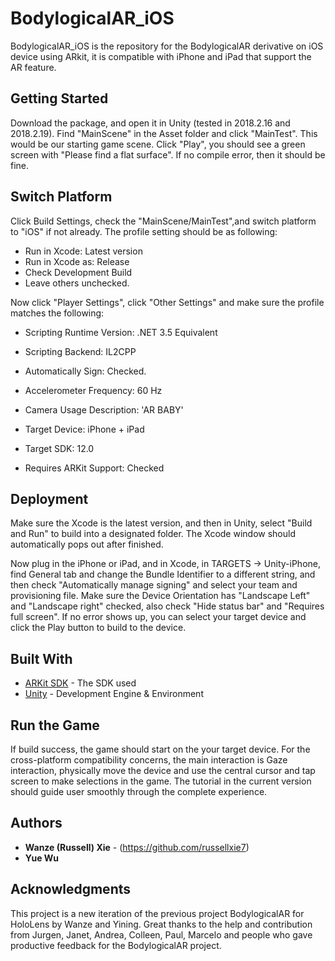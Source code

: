 # BodylogicalAR_iOS

BodylogicalAR_iOS is the repository for the BodylogicalAR derivative on iOS device using ARkit, it is compatible with iPhone and iPad that support the AR feature. 

## Getting Started

Download the package, and open it in Unity (tested in 2018.2.16 and 2018.2.19). Find "MainScene" in the Asset folder and click "MainTest". This would be our starting game scene. Click "Play", you should see a green screen with "Please find a flat surface". If no compile error, then it should be fine.

## Switch Platform

Click Build Settings, check the "MainScene/MainTest",and switch platform to "iOS" if not already. The profile setting should be as following:
* Run in Xcode: Latest version
* Run in Xcode as: Release
* Check Development Build
* Leave others unchecked.

Now click "Player Settings", click "Other Settings" and make sure the profile matches the following:
* Scripting Runtime Version: .NET 3.5 Equivalent
* Scripting Backend: IL2CPP
* Automatically Sign: Checked.

* Accelerometer Frequency: 60 Hz
* Camera Usage Description: 'AR BABY'

* Target Device: iPhone + iPad
* Target SDK: 12.0
* Requires ARKit Support: Checked


## Deployment

Make sure the Xcode is the latest version, and then in Unity, select "Build and Run" to build into a designated folder. The Xcode window should automatically pops out after finished.

Now plug in the iPhone or iPad, and in Xcode, in TARGETS -> Unity-iPhone, find General tab and change the Bundle Identifier to a different string, and then check "Automatically manage signing" and select your team and provisioning file. Make sure the Device Orientation has "Landscape Left" and "Landscape right" checked, also check "Hide status bar" and "Requires full screen". If no error shows up, you can select your target device and click the Play button to build to the device.

## Built With

* [ARKit SDK](https://developer.apple.com/arkit/) - The SDK used
* [Unity](https://unity3d.com/) - Development Engine & Environment

## Run the Game

If build success, the game should start on the your target device. For the cross-platform compatibility concerns, the main interaction is Gaze interaction, physically move the device and use the central cursor and tap screen to make selections in the game. The tutorial in the current version should guide user smoothly through the complete experience.

## Authors

* **Wanze (Russell) Xie** - (https://github.com/russellxie7)
* **Yue Wu**

## Acknowledgments

This project is a new iteration of the previous project BodylogicalAR for HoloLens by Wanze and Yining. Great thanks to the help and contribution from Jurgen, Janet, Andrea, Colleen, Paul, Marcelo and people who gave productive feedback for the BodylogicalAR project.


